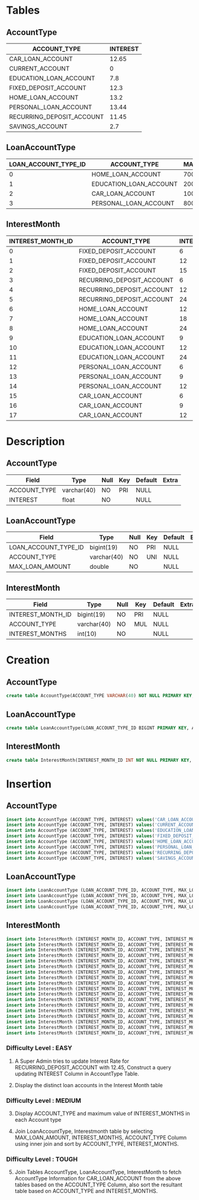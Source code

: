 # Tables

## AccountType

| ACCOUNT_TYPE              | INTEREST |
| ------------------------- | -------- |
| CAR_LOAN_ACCOUNT          | 12.65    |
| CURRENT_ACCOUNT           | 0        |
| EDUCATION_LOAN_ACCOUNT    | 7.8      |
| FIXED_DEPOSIT_ACCOUNT     | 12.3     |
| HOME_LOAN_ACCOUNT         | 13.2     |
| PERSONAL_LOAN_ACCOUNT     | 13.44    |
| RECURRING_DEPOSIT_ACCOUNT | 11.45    |
| SAVINGS_ACCOUNT           | 2.7      |

## LoanAccountType

| LOAN_ACCOUNT_TYPE_ID | ACCOUNT_TYPE           | MAX_LOAN_AMOUNT |
| -------------------- | ---------------------- | --------------- |
| 0                    | HOME_LOAN_ACCOUNT      | 700000          |
| 1                    | EDUCATION_LOAN_ACCOUNT | 200000          |
| 2                    | CAR_LOAN_ACCOUNT       | 100000          |
| 3                    | PERSONAL_LOAN_ACCOUNT  | 80000           |

## InterestMonth

| INTEREST_MONTH_ID | ACCOUNT_TYPE              | INTEREST_MONTHS |
| ----------------- | ------------------------- | --------------- |
| 0                 | FIXED_DEPOSIT_ACCOUNT     | 6               |
| 1                 | FIXED_DEPOSIT_ACCOUNT     | 12              |
| 2                 | FIXED_DEPOSIT_ACCOUNT     | 15              |
| 3                 | RECURRING_DEPOSIT_ACCOUNT | 6               |
| 4                 | RECURRING_DEPOSIT_ACCOUNT | 12              |
| 5                 | RECURRING_DEPOSIT_ACCOUNT | 24              |
| 6                 | HOME_LOAN_ACCOUNT         | 12              |
| 7                 | HOME_LOAN_ACCOUNT         | 18              |
| 8                 | HOME_LOAN_ACCOUNT         | 24              |
| 9                 | EDUCATION_LOAN_ACCOUNT    | 9               |
| 10                | EDUCATION_LOAN_ACCOUNT    | 12              |
| 11                | EDUCATION_LOAN_ACCOUNT    | 24              |
| 12                | PERSONAL_LOAN_ACCOUNT     | 6               |
| 13                | PERSONAL_LOAN_ACCOUNT     | 9               |
| 14                | PERSONAL_LOAN_ACCOUNT     | 12              |
| 15                | CAR_LOAN_ACCOUNT          | 6               |
| 16                | CAR_LOAN_ACCOUNT          | 9               |
| 17                | CAR_LOAN_ACCOUNT          | 12              |

# Description

## AccountType

| Field        | Type        | Null | Key | Default | Extra |
| ------------ | ----------- | ---- | --- | ------- | ----- |
| ACCOUNT_TYPE | varchar(40) | NO   | PRI | NULL    |       |
| INTEREST     | float       | NO   |     | NULL    |       |

## LoanAccountType

| Field                | Type        | Null | Key | Default | Extra |
| -------------------- | ----------- | ---- | --- | ------- | ----- |
| LOAN_ACCOUNT_TYPE_ID | bigint(19)  | NO   | PRI | NULL    |       |
| ACCOUNT_TYPE         | varchar(40) | NO   | UNI | NULL    |       |
| MAX_LOAN_AMOUNT      | double      | NO   |     | NULL    |       |

## InterestMonth

| Field             | Type        | Null | Key | Default | Extra |
| ----------------- | ----------- | ---- | --- | ------- | ----- |
| INTEREST_MONTH_ID | bigint(19)  | NO   | PRI | NULL    |       |
| ACCOUNT_TYPE      | varchar(40) | NO   | MUL | NULL    |       |
| INTEREST_MONTHS   | int(10)     | NO   |     | NULL    |       |

# Creation

## AccountType

```sql
create table AccountType(ACCOUNT_TYPE VARCHAR(40) NOT NULL PRIMARY KEY, INTEREST FLOAT NOT NULL);
```

## LoanAccountType

```sql
create table LoanAccountType(LOAN_ACCOUNT_TYPE_ID BIGINT PRIMARY KEY, ACCOUNT_TYPE VARCHAR(40) NOT NULL UNIQUE, MAX_LOAN_AMOUNT DOUBLE NOT NULL, CONSTRAINT fk_loan_account_type FOREIGN KEY (ACCOUNT_TYPE) REFERENCES AccountType(ACCOUNT_TYPE));
```

## InterestMonth

```sql
create table InterestMonth(INTEREST_MONTH_ID INT NOT NULL PRIMARY KEY, ACCOUNT_TYPE VARCHAR(40) NOT NULL, INTEREST_MONTHS INT NOT NULL, CONSTRAINT fk_interest_month FOREIGN KEY (ACCOUNT_TYPE) REFERENCES AccountType(ACCOUNT_TYPE));
```

# Insertion

## AccountType

```sql
insert into AccountType (ACCOUNT_TYPE, INTEREST) values('CAR_LOAN_ACCOUNT', 12.65);
insert into AccountType (ACCOUNT_TYPE, INTEREST) values('CURRENT_ACCOUNT', 0);
insert into AccountType (ACCOUNT_TYPE, INTEREST) values('EDUCATION_LOAN_ACCOUNT', 7.8);
insert into AccountType (ACCOUNT_TYPE, INTEREST) values('FIXED_DEPOSIT_ACCOUNT', 12.3);
insert into AccountType (ACCOUNT_TYPE, INTEREST) values('HOME_LOAN_ACCOUNT', 13.2);
insert into AccountType (ACCOUNT_TYPE, INTEREST) values('PERSONAL_LOAN_ACCOUNT', 13.44);
insert into AccountType (ACCOUNT_TYPE, INTEREST) values('RECURRING_DEPOSIT_ACCOUNT', 11.45);
insert into AccountType (ACCOUNT_TYPE, INTEREST) values('SAVINGS_ACCOUNT', 2.7);
```

## LoanAccountType

```sql
insert into LoanAccountType (LOAN_ACCOUNT_TYPE_ID, ACCOUNT_TYPE, MAX_LOAN_AMOUNT) values(0, 'HOME_LOAN_ACCOUNT', 700000);
insert into LoanAccountType (LOAN_ACCOUNT_TYPE_ID, ACCOUNT_TYPE, MAX_LOAN_AMOUNT) values(1, 'EDUCATION_LOAN_ACCOUNT', 200000);
insert into LoanAccountType (LOAN_ACCOUNT_TYPE_ID, ACCOUNT_TYPE, MAX_LOAN_AMOUNT) values(2, 'CAR_LOAN_ACCOUNT', 100000);
insert into LoanAccountType (LOAN_ACCOUNT_TYPE_ID, ACCOUNT_TYPE, MAX_LOAN_AMOUNT) values(2, 'CAR_LOAN_ACCOUNT', 100000);
```

## InterestMonth

```sql
insert into InterestMonth (INTEREST_MONTH_ID, ACCOUNT_TYPE, INTEREST_MONTHS) values(0, 'FIXED_DEPOSIT_ACCOUNT', 6);
insert into InterestMonth (INTEREST_MONTH_ID, ACCOUNT_TYPE, INTEREST_MONTHS) values(1, 'FIXED_DEPOSIT_ACCOUNT', 12);
insert into InterestMonth (INTEREST_MONTH_ID, ACCOUNT_TYPE, INTEREST_MONTHS) values(2, 'FIXED_DEPOSIT_ACCOUNT', 15);
insert into InterestMonth (INTEREST_MONTH_ID, ACCOUNT_TYPE, INTEREST_MONTHS) values(3, 'RECURRING_DEPOSIT_ACCOUNT', 6);
insert into InterestMonth (INTEREST_MONTH_ID, ACCOUNT_TYPE, INTEREST_MONTHS) values(4, 'RECURRING_DEPOSIT_ACCOUNT', 12);
insert into InterestMonth (INTEREST_MONTH_ID, ACCOUNT_TYPE, INTEREST_MONTHS) values(5, 'RECURRING_DEPOSIT_ACCOUNT', 24);
insert into InterestMonth (INTEREST_MONTH_ID, ACCOUNT_TYPE, INTEREST_MONTHS) values(6, 'HOME_LOAN_ACCOUNT', 12);
insert into InterestMonth (INTEREST_MONTH_ID, ACCOUNT_TYPE, INTEREST_MONTHS) values(7, 'HOME_LOAN_ACCOUNT', 18);
insert into InterestMonth (INTEREST_MONTH_ID, ACCOUNT_TYPE, INTEREST_MONTHS) values(8, 'HOME_LOAN_ACCOUNT', 24);
insert into InterestMonth (INTEREST_MONTH_ID, ACCOUNT_TYPE, INTEREST_MONTHS) values(9, 'EDUCATION_LOAN_ACCOUNT', 9);
insert into InterestMonth (INTEREST_MONTH_ID, ACCOUNT_TYPE, INTEREST_MONTHS) values(10, 'EDUCATION_LOAN_ACCOUNT', 12);
insert into InterestMonth (INTEREST_MONTH_ID, ACCOUNT_TYPE, INTEREST_MONTHS) values(11, 'EDUCATION_LOAN_ACCOUNT', 24);
insert into InterestMonth (INTEREST_MONTH_ID, ACCOUNT_TYPE, INTEREST_MONTHS) values(12, 'PERSONAL_LOAN_ACCOUNT', 6);
insert into InterestMonth (INTEREST_MONTH_ID, ACCOUNT_TYPE, INTEREST_MONTHS) values(13, 'PERSONAL_LOAN_ACCOUNT', 9);
insert into InterestMonth (INTEREST_MONTH_ID, ACCOUNT_TYPE, INTEREST_MONTHS) values(14, 'PERSONAL_LOAN_ACCOUNT', 12);
insert into InterestMonth (INTEREST_MONTH_ID, ACCOUNT_TYPE, INTEREST_MONTHS) values(15, 'CAR_LOAN_ACCOUNT', 6);
insert into InterestMonth (INTEREST_MONTH_ID, ACCOUNT_TYPE, INTEREST_MONTHS) values(16, 'CAR_LOAN_ACCOUNT', 9);
insert into InterestMonth (INTEREST_MONTH_ID, ACCOUNT_TYPE, INTEREST_MONTHS) values(17, 'CAR_LOAN_ACCOUNT', 12);
```

### Difficulty Level : EASY

1. A Super Admin tries to update Interest Rate for RECURRING_DEPOSIT_ACCOUNT with 12.45, Construct a query updating INTEREST Column in AccountType Table.

2. Display the distinct loan accounts in the Interest Month table

### Difficulty Level : MEDIUM

3. Display ACCOUNT_TYPE and maximum value of INTEREST_MONTHS in each Account type

4. Join LoanAccountType, Interestmonth table by selecting MAX_LOAN_AMOUNT, INTEREST_MONTHS, ACCOUNT_TYPE Column using inner join and sort by ACCOUNT_TYPE, INTEREST_MONTHS.

### Difficulty Level : TOUGH

5. Join Tables AccountType, LoanAccountType, InterestMonth to fetch AccountType Information for CAR_LOAN_ACCOUNT from the above tables based on the ACCOUNT_TYPE Column, also sort the resultant table based on ACCOUNT_TYPE and INTEREST_MONTHS.
